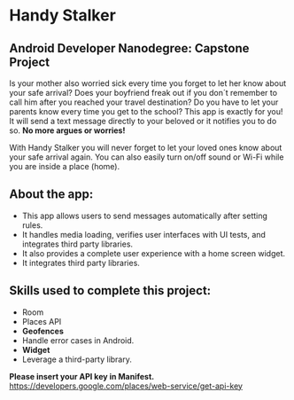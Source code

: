 # Handy Stalker
## Android Developer Nanodegree: Capstone Project

Is your mother also worried sick every time you forget to let her know about your safe arrival? 
Does your boyfriend freak out if you don´t remember to call him after you reached your travel destination? 
Do you have to let your parents know every time you get to the school? 
This app is exactly for you! It will send a text message directly to your beloved or it notifies you to do so. 
**No more argues or worries!**

With Handy Stalker you will never forget to let your loved ones know about your safe arrival again. 
You can also easily turn on/off sound or Wi-Fi while you are inside a place (home). 


## About the app:
+ This app allows users to send messages automatically after setting rules.  
+ It handles media loading, verifies user interfaces with UI tests, and integrates third party libraries. 
+ It also provides a complete user experience with a home screen widget.
+ It integrates third party libraries. 

## Skills used to complete this project:
+ Room
+ Places API
+ **Geofences** 
+ Handle error cases in Android.
+ **Widget** 
+ Leverage a third-party library.

**Please insert your API key in Manifest.** https://developers.google.com/places/web-service/get-api-key

